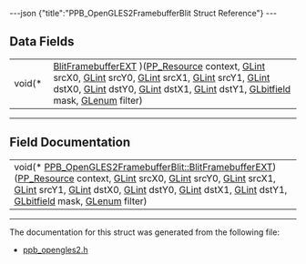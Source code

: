 ---json {"title":"PPB\_OpenGLES2FramebufferBlit Struct Reference"} ---

Data Fields
-----------

<table><tbody><tr class="odd"><td style="text-align: right;">void(* </td><td><a href="/docs/native-client/pepper_dev/c/struct_p_p_b___open_g_l_e_s2_framebuffer_blit#a33288c12dd8062bc7d1894327ebb3771" class="el">BlitFramebufferEXT</a> )(<a href="/docs/native-client/pepper_dev/c/group___typedefs#gafdc3895ee80f4750d0d95ae1b677e9b7" class="el">PP_Resource</a> context, <a href="/docs/native-client/pepper_dev/c/ppb__opengles2_8h#a5ac0f3c4d7fafd42b284b5487a791017" class="el">GLint</a> srcX0, <a href="/docs/native-client/pepper_dev/c/ppb__opengles2_8h#a5ac0f3c4d7fafd42b284b5487a791017" class="el">GLint</a> srcY0, <a href="/docs/native-client/pepper_dev/c/ppb__opengles2_8h#a5ac0f3c4d7fafd42b284b5487a791017" class="el">GLint</a> srcX1, <a href="/docs/native-client/pepper_dev/c/ppb__opengles2_8h#a5ac0f3c4d7fafd42b284b5487a791017" class="el">GLint</a> srcY1, <a href="/docs/native-client/pepper_dev/c/ppb__opengles2_8h#a5ac0f3c4d7fafd42b284b5487a791017" class="el">GLint</a> dstX0, <a href="/docs/native-client/pepper_dev/c/ppb__opengles2_8h#a5ac0f3c4d7fafd42b284b5487a791017" class="el">GLint</a> dstY0, <a href="/docs/native-client/pepper_dev/c/ppb__opengles2_8h#a5ac0f3c4d7fafd42b284b5487a791017" class="el">GLint</a> dstX1, <a href="/docs/native-client/pepper_dev/c/ppb__opengles2_8h#a5ac0f3c4d7fafd42b284b5487a791017" class="el">GLint</a> dstY1, <a href="/docs/native-client/pepper_dev/c/ppb__opengles2_8h#a0fb936f29008789fb46b434319f68cc9" class="el">GLbitfield</a> mask, <a href="/docs/native-client/pepper_dev/c/ppb__opengles2_8h#a7efd7809e1632cdae75603fd1fee61c0" class="el">GLenum</a> filter)</td></tr></tbody></table>

------------------------------------------------------------------------

Field Documentation
-------------------

<span id="a33288c12dd8062bc7d1894327ebb3771" class="anchor" style="margin: 0;"></span>

<table><tbody><tr class="odd"><td>void(* <a href="/docs/native-client/pepper_dev/c/struct_p_p_b___open_g_l_e_s2_framebuffer_blit#a33288c12dd8062bc7d1894327ebb3771" class="el">PPB_OpenGLES2FramebufferBlit::BlitFramebufferEXT</a>)(<a href="/docs/native-client/pepper_dev/c/group___typedefs#gafdc3895ee80f4750d0d95ae1b677e9b7" class="el">PP_Resource</a> context, <a href="/docs/native-client/pepper_dev/c/ppb__opengles2_8h#a5ac0f3c4d7fafd42b284b5487a791017" class="el">GLint</a> srcX0, <a href="/docs/native-client/pepper_dev/c/ppb__opengles2_8h#a5ac0f3c4d7fafd42b284b5487a791017" class="el">GLint</a> srcY0, <a href="/docs/native-client/pepper_dev/c/ppb__opengles2_8h#a5ac0f3c4d7fafd42b284b5487a791017" class="el">GLint</a> srcX1, <a href="/docs/native-client/pepper_dev/c/ppb__opengles2_8h#a5ac0f3c4d7fafd42b284b5487a791017" class="el">GLint</a> srcY1, <a href="/docs/native-client/pepper_dev/c/ppb__opengles2_8h#a5ac0f3c4d7fafd42b284b5487a791017" class="el">GLint</a> dstX0, <a href="/docs/native-client/pepper_dev/c/ppb__opengles2_8h#a5ac0f3c4d7fafd42b284b5487a791017" class="el">GLint</a> dstY0, <a href="/docs/native-client/pepper_dev/c/ppb__opengles2_8h#a5ac0f3c4d7fafd42b284b5487a791017" class="el">GLint</a> dstX1, <a href="/docs/native-client/pepper_dev/c/ppb__opengles2_8h#a5ac0f3c4d7fafd42b284b5487a791017" class="el">GLint</a> dstY1, <a href="/docs/native-client/pepper_dev/c/ppb__opengles2_8h#a0fb936f29008789fb46b434319f68cc9" class="el">GLbitfield</a> mask, <a href="/docs/native-client/pepper_dev/c/ppb__opengles2_8h#a7efd7809e1632cdae75603fd1fee61c0" class="el">GLenum</a> filter)</td></tr></tbody></table>

------------------------------------------------------------------------

The documentation for this struct was generated from the following file:

-   <a href="/docs/native-client/pepper_dev/c/ppb__opengles2_8h/" class="el">ppb_opengles2.h</a>
